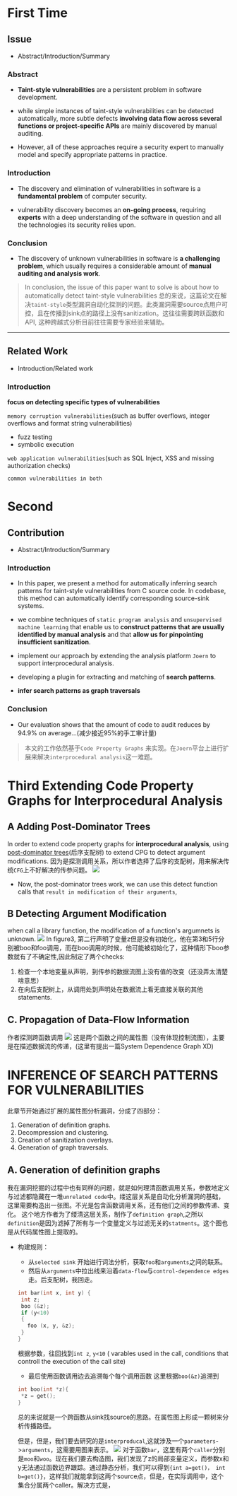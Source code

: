# First Time



## Issue

* Abstract/Introduction/Summary

### Abstract

- **Taint-style vulnerabilities** are a persistent problem in software development.

- while simple instances of taint-style vulnerabilities can be detected automatically, more subtle defects **involving data flow across several functions or project-specific APIs** are mainly discovered by manual auditing.

- However, all of these approaches require a security expert to manually model and specify appropriate patterns in practice.

### Introduction

- The discovery and elimination of vulnerabilities in software is a **fundamental problem** of computer security.

- vulnerability discovery becomes an **on-going process**, requiring **experts** with a deep understanding of the software in question and all the technologies its security relies upon.
 
### Conclusion

- The discovery of unknown vulnerabilities in software is **a challenging problem**, which usually requires a considerable amount of **manual auditing and analysis work**.

> In conclusion, the issue of this paper want to solve is about how to automatically detect taint-style vulnerabilities
> 总的来说，这篇论文在解决`taint-style`类型漏洞自动化探测的问题。此类漏洞需要source点用户可控，且在传播到sink点的路径上没有sanitization。这往往需要跨跃函数和API, 这种跨越式分析目前往往需要专家经验来辅助。 

---

## Related Work

* Introduction/Related work

### Introduction

**focus on detecting specific types of vulnerabilities**

`memory corruption vulnerabilities`(such as buffer overflows, integer overflows and format string vulnerabilities)
- fuzz testing
- symbolic execution

`web application vulnerabilities`(such as SQL Inject, XSS and missing authorization checks)

`common vulnerabilities in both`


# Second

## Contribution

* Abstract/Introduction/Summary

### Introduction 

- In this paper, we present a method for automatically inferring search patterns for taint-style vulnerabilities from C source code. In codebase, this method can automatically identify corresponding source-sink systems.

- we combine techniques of `static program analysis` and `unsupervised machine learning` that enable us to **construct patterns that are usually identified by manual analysis** and that **allow us for pinpointing insufficient sanitization**.

- implement our approach by extending the analysis platform `Joern` to support interprocedural analysis.
- developing a plugin for extracting and matching of **search patterns**.
- **infer search patterns as graph traversals**


### Conclusion
- Our evaluation shows that the amount of code to audit reduces by 94.9%  on average...(减少接近95%的手工审计量)

> 本文的工作依然基于`Code Property Graphs` 来实现。在`Joern`平台上进行扩展来解决`interprocedural analysis`这一难题。


# Third Extending Code Property Graphs for  Interprocedural Analysis

## A  Adding Post-Dominator Trees

In order to extend code property graphs for **interprocedural analysis**, using [post-dominator trees](https://en.wikipedia.org/wiki/Dominator_(graph_theory))(后序支配树) to extend CPG to detect argument modifications.
因为是探测调用关系，所以作者选择了后序的支配树，用来解决传统`CFG`上不好解决的传参问题。
![](https://tva1.sinaimg.cn/large/006y8mN6ly1g8pq7zrz6pj30ff0npq3a.jpg)

- Now, the post-dominator trees work, we can use this detect function calls that `result in modification of their arguments`, 

## B Detecting Argument Modification
 when call a library function, the modification of a function's argumnets is unknown.
 ![](https://tva1.sinaimg.cn/large/006y8mN6ly1g8vixunoj4j30aw0ay74a.jpg)
 In figure3, 第二行声明了变量z但是没有初始化，他在第3和5行分别被boo和foo调用，而在boo调用的时候，他可能被初始化了，这种情形下boo参数就有了不确定性,因此制定了两个checks:
 1. 检查一个本地变量从声明，到传参的数据流图上没有值的改变（还没弄太清楚啥意思）
 2. 在向后支配树上，从调用处到声明处在数据流上看无直接关联的其他statements.
 

## C. Propagation of Data-Flow Information

作者探测跨函数调用
![](https://tva1.sinaimg.cn/large/006y8mN6ly1g8wpgj3quij30ed0b5aa8.jpg)
这是两个函数之间的属性图（没有体现控制流图），主要是在描述数据流的传递，(这里有提出一篇System Dependence Graph XD)


# INFERENCE OF SEARCH PATTERNS FOR VULNERABILITIES 
 
 此章节开始通过扩展的属性图分析漏洞，分成了四部分：
 1) Generation of definition graphs.
 2) Decompression and clustering.
 3) Creation of sanitization overlays.
 4) Generation of graph traversals.
 
## A. Generation of definition graphs
  我在漏洞挖掘的过程中也有同样的问题，就是如何理清函数调用关系，参数地定义与过滤都隐藏在一堆`unrelated code`中。缕这层关系是自动化分析漏洞的基础，这里需要构造出一张图。不光是包含函数调用关系，还有他们之间的参数传递、变化。 这个地方作者为了缕清这层关系，制作了`definition graph`,之所以`definition`是因为滤掉了所有与一个变量定义与过滤无关的`statments`。这个图也是从代码属性图上提取的。
 - 构建规则：
   - 从`selected sink` 开始进行词法分析，获取`foo`和`arguments`之间的联系。
   - 然后从`arguments`中拉出线来沿着`data-flow`与`control-dependence edges`走。后支配树，我回走。
   ```c
   int bar(int x, int y) {
    int z;
    boo (&z);
    if (y<10)
    {
      foo (x, y, &z);
    }
   }
   ```
   根据参数，往回找到`int z`, `y<10` ( varables used in the call, conditions that controll the execution of the call site)
   - 最后使用函数调用边去追溯每个每个调用函数
   这里根据`boo(&z)`追溯到
   ```c
   int boo(int *z){
    *z = get();
   }
   ```
   总的来说就是一个跨函数从sink找source的思路。在属性图上形成一颗树来分析传播路径。
  
   但是，但是，我们要去研究的是`interproducal`,这就涉及一个`parameters`->`arguments`，这需要用图来表示。
   ![](https://penlab-1252869057.cos.ap-beijing.myqcloud.com/2019-12-12-%E5%B1%8F%E5%B9%95%E5%BF%AB%E7%85%A7%202019-12-12%20%E4%B8%8B%E5%8D%884.12.18.png)
    对于函数`bar`，这里有两个`caller`分别是`moo`和`woo`。现在我们要去构造图，我们发现了z的局部变量定义，而参数x和y无法通过函数边界跟踪。通过静态分析，我们可以得到`{int a=get()， int b=get()}`，这样我们就能拿到这两个source点，但是，在实际调用中，这个集合分属两个caller。解决方式是，
